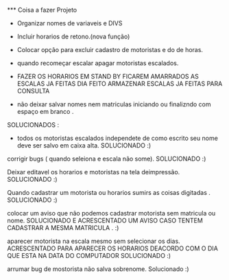 *** Coisa a fazer Projeto

- Organizar nomes de variaveis e DIVS 

- Incluir horarios de retono.(nova função)

- Colocar opção para excluir cadastro de motoristas e do de horas.

- quando recomeçar escalar apagar motoristas escalados.

- FAZER OS HORARIOS EM STAND BY FICAREM AMARRADOS AS ESCALAS JA FEITAS 
    DIA FEITO ARMAZENAR ESCALAS JA FEITAS PARA CONSULTA

- não deixar salvar nomes nem matriculas iniciando ou finalizndo com espaço em branco .

SOLUCIONADOS :
- todos os motoristas escalados independete de como escrito seu nome deve ser salvo em caixa alta. SOLUCIONADO :)

corrigir bugs ( quando seleiona e escala não some). SOLUCIONADO :)

Deixar editavel os horarios e motoristas na tela deimpressão. SOLUCIONADO :)

Quando cadastrar um motorista ou horarios sumirs as coisas digitadas . SOLUCIONADO :)

colocar um aviso que não podemos cadastrar motorista sem matricula ou nome. SOLUCIONADO E ACRESCENTADO UM AVISO CASO TENTEM CADASTRAR A MESMA MATRICULA . :)

aparecer motorista na escala mesmo sem selecionar os dias. ACRESCENTADO PARA APARECER OS HORARIOS DEACORDO COM O DIA QUE ESTA NA DATA DO COMPUTADOR SOLUCIONADO :)

arrumar bug de mostorista não salva sobrenome. Solucionado :)
